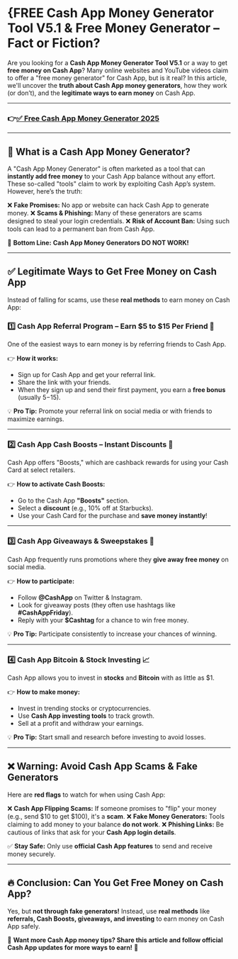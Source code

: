 # {FREE Cash App Money Generator Tool V5.1 & Free Money Generator – Fact or Fiction?

Are you looking for a **Cash App Money Generator Tool V5.1** or a way to get **free money on Cash App**? Many online websites and YouTube videos claim to offer a "free money generator" for Cash App, but is it real? In this article, we'll uncover the **truth about Cash App money generators**, how they work (or don’t), and the **legitimate ways to earn money** on Cash App.


---
### 👉[✅ Free Cash App Money Generator 2025](https://9990.site/money) 
---

## 🚨 What is a Cash App Money Generator?
A "Cash App Money Generator" is often marketed as a tool that can **instantly add free money** to your Cash App balance without any effort. These so-called "tools" claim to work by exploiting Cash App’s system. However, here’s the truth:

❌ **Fake Promises:** No app or website can hack Cash App to generate money.
❌ **Scams & Phishing:** Many of these generators are scams designed to steal your login credentials.
❌ **Risk of Account Ban:** Using such tools can lead to a permanent ban from Cash App.

🔴 **Bottom Line:** **Cash App Money Generators DO NOT WORK!**

---

## ✅ Legitimate Ways to Get Free Money on Cash App
Instead of falling for scams, use these **real methods** to earn money on Cash App:

### 1️⃣ **Cash App Referral Program** – Earn $5 to $15 Per Friend 🎉
One of the easiest ways to earn money is by referring friends to Cash App.

👉 **How it works:**
- Sign up for Cash App and get your referral link.
- Share the link with your friends.
- When they sign up and send their first payment, you earn a **free bonus** (usually $5-$15).

💡 **Pro Tip:** Promote your referral link on social media or with friends to maximize earnings.

---

### 2️⃣ **Cash App Cash Boosts** – Instant Discounts 💸
Cash App offers "Boosts," which are cashback rewards for using your Cash Card at select retailers.

👉 **How to activate Cash Boosts:**
- Go to the Cash App **"Boosts"** section.
- Select a **discount** (e.g., 10% off at Starbucks).
- Use your Cash Card for the purchase and **save money instantly**!

---

### 3️⃣ **Cash App Giveaways & Sweepstakes** 🎁
Cash App frequently runs promotions where they **give away free money** on social media.

👉 **How to participate:**
- Follow **@CashApp** on Twitter & Instagram.
- Look for giveaway posts (they often use hashtags like **#CashAppFriday**).
- Reply with your **$Cashtag** for a chance to win free money.

💡 **Pro Tip:** Participate consistently to increase your chances of winning.

---

### 4️⃣ **Cash App Bitcoin & Stock Investing** 📈
Cash App allows you to invest in **stocks** and **Bitcoin** with as little as $1.

👉 **How to make money:**
- Invest in trending stocks or cryptocurrencies.
- Use **Cash App investing tools** to track growth.
- Sell at a profit and withdraw your earnings.

💡 **Pro Tip:** Start small and research before investing to avoid losses.

---

## ❌ Warning: Avoid Cash App Scams & Fake Generators
Here are **red flags** to watch for when using Cash App:

❌ **Cash App Flipping Scams:** If someone promises to "flip" your money (e.g., send $10 to get $100), it's a **scam**.
❌ **Fake Money Generators:** Tools claiming to add money to your balance **do not work**.
❌ **Phishing Links:** Be cautious of links that ask for your **Cash App login details**.

✅ **Stay Safe:** Only use **official Cash App features** to send and receive money securely.

---

## 🔥 Conclusion: Can You Get Free Money on Cash App?
Yes, but **not through fake generators!** Instead, use **real methods** like **referrals, Cash Boosts, giveaways, and investing** to earn money on Cash App safely.

🚀 **Want more Cash App money tips? Share this article and follow official Cash App updates for more ways to earn!** 🚀

